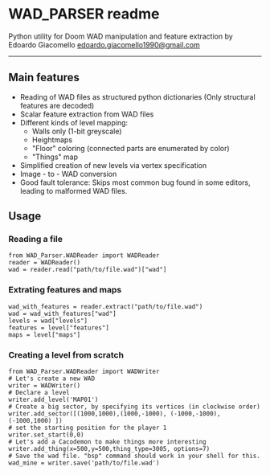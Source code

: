 **WAD_PARSER readme**
=======
Python utility for Doom WAD manipulation and feature extraction by Edoardo Giacomello <edoardo.giacomello1990@gmail.com>
***

Main features
 -----------
* Reading of WAD files as structured python dictionaries (Only structural features are decoded)
* Scalar feature extraction from WAD files
* Different kinds of level mapping:
    * Walls only (1-bit greyscale)
    * Heightmaps
    * "Floor" coloring (connected parts are enumerated by color)
    * "Things" map
* Simplified creation of new levels via vertex specification
* Image - to - WAD conversion
* Good fault tolerance: Skips most common bug found in some editors, leading to malformed WAD files. 

Usage
 -----------

### Reading a file
```
from WAD_Parser.WADReader import WADReader   
reader = WADReader()
wad = reader.read("path/to/file.wad")["wad"]
```

### Extrating features and maps
```
wad_with_features = reader.extract("path/to/file.wad")
wad = wad_with_features["wad"]
levels = wad["levels"]
features = level["features"]
maps = level["maps"]
```
### Creating a level from scratch
```
from WAD_Parser.WADReader import WADWriter 
# Let's create a new WAD
writer = WADWriter()
# Declare a level
writer.add_level('MAP01')
# Create a big sector, by specifying its vertices (in clockwise order)
writer.add_sector([(1000,1000),(1000,-1000), (-1000,-1000), (-1000,1000) ])
# set the starting position for the player 1
writer.set_start(0,0)
# Let's add a Cacodemon to make things more interesting
writer.add_thing(x=500,y=500,thing_type=3005, options=7) 
# Save the wad file. "bsp" command should work in your shell for this.
wad_mine = writer.save('path/to/file.wad')
```

